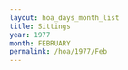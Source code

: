 ```yaml
---
layout: hoa_days_month_list
title: Sittings
year: 1977
month: FEBRUARY
permalink: /hoa/1977/Feb
---
```


